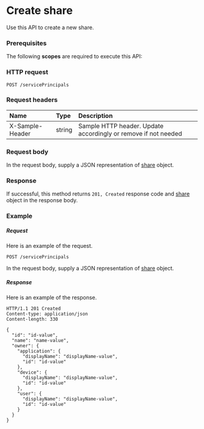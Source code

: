 # Create share

Use this API to create a new share.
### Prerequisites
The following **scopes** are required to execute this API: 
### HTTP request
<!-- { "blockType": "ignored" } -->
```http
POST /servicePrincipals

```
### Request headers
| Name       | Type | Description|
|:---------------|:--------|:----------|
| X-Sample-Header  | string  | Sample HTTP header. Update accordingly or remove if not needed|

### Request body
In the request body, supply a JSON representation of [share](../resources/share.md) object.


### Response
If successful, this method returns `201, Created` response code and [share](../resources/share.md) object in the response body.

### Example
##### Request
Here is an example of the request.
<!-- {
  "blockType": "request",
  "name": "create_share_from_serviceprincipals"
}-->
```http
POST /servicePrincipals
```
In the request body, supply a JSON representation of [share](../resources/share.md) object.
##### Response
Here is an example of the response.
<!-- {
  "blockType": "response",
  "truncated": false,
  "@odata.type": "microsoft.graph.share"
} -->
```http
HTTP/1.1 201 Created
Content-type: application/json
Content-length: 330

{
  "id": "id-value",
  "name": "name-value",
  "owner": {
    "application": {
      "displayName": "displayName-value",
      "id": "id-value"
    },
    "device": {
      "displayName": "displayName-value",
      "id": "id-value"
    },
    "user": {
      "displayName": "displayName-value",
      "id": "id-value"
    }
  }
}
```

<!-- uuid: cfe36506-792b-4056-b896-443ba1deaf72
2015-10-25 11:57:35 UTC -->
<!-- {
  "type": "#page.annotation",
  "description": "Create share",
  "keywords": "",
  "section": "documentation",
  "tocPath": ""
}-->
